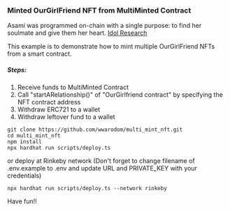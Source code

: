 ### Minted OurGirlFriend NFT from MultiMinted Contract

Asami was programmed on-chain with a single purpose: to find her soulmate and give them her heart. [Idol Research](https://www.idolresearchers.com/) 

This example is to demonstrate how to mint multiple OurGirlFriend NFTs from a smart contract.

##### Steps:
1. Receive funds to MultiMinted Contract
2. Call "startARelationship()" of "OurGirlfriend contract" by specifying the NFT contract address  
3. Withdraw ERC721 to a wallet
4. Withdraw leftover fund to a wallet

```shell
git clone https://github.com/wwarodom/multi_mint_nft.git
cd multi_mint_nft
npm install
npx hardhat run scripts/deploy.ts
```

or deploy at Rinkeby network (Don't forget to change filename of .env.example to .env and update URL and PRIVATE_KEY with your credentials)
```
npx hardhat run scripts/deploy.ts --network rinkeby
```

 Have fun!!